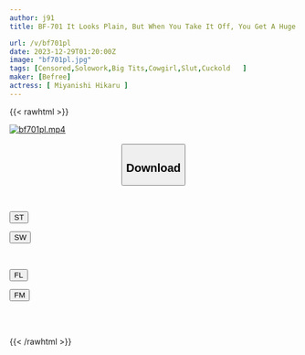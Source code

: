 ```yaml
---
author: j91
title: BF-701 It Looks Plain, But When You Take It Off, You Get A Huge Bulge! I Was Seduced By A Slut In The F-cup Pile Driving Cowgirl Position Hikaru Miyanishi

url: /v/bf701pl
date: 2023-12-29T01:20:00Z
image: "bf701pl.jpg"
tags: [Censored,Solowork,Big Tits,Cowgirl,Slut,Cuckold	 ]
maker: [Befree]
actress: [ Miyanishi Hikaru ]
---
```



{{< rawhtml >}}

<div class="video" data-videoid="gPZMvgJxGMIqeyM">
    <a href="javascript:;">
        <img src="/v/bf701pl/bf701pl.jpg" width="WIDTH" height="HEIGHT" alt="bf701pl.mp4" loading="lazy">
    </a>
</div>

<script type="text/javascript" src="https://j91.asia/asset/on-demand-st.js"></script>

<br>
  <link rel="stylesheet" href="https://j91.asia/asset/bs5.css">
  
  <center>
  <button class="btn btn-primary" type="button" data-bs-toggle="collapse" data-bs-target=".multi-collapse" aria-expanded="false" aria-controls="multiCollapseExample1 multiCollapseExample2"><h2>Download</h2></button></center>
</p>
<div class="row">
  <div class="col">
    <div class="collapse multi-collapse" id="multiCollapseExample1">
      <div class="card card-body">
	      	      <br>
<div class="buttons">  
<p><a href="https://streamtape.to/v/gPZMvgJxGMIqeyM" target="_blank"><button class="btn-hover color-3"><i class="fa fa-download"></i> ST</button></a></p>
<p><a href="https://flaswish.com/4gsve51mmrgy" target="_blank"><button class="btn-hover color-2"><i class="fa fa-download"></i> SW</button></a></p></div>
    </div>
  </div>
</div>
  <div class="col">
    <div class="collapse multi-collapse" id="multiCollapseExample2">
      <div class="card card-body">
	      <br>
<div class="buttons">
<p><a href="javascript:;" target="_blank"><button class="btn-hover color-9"><i class="fa fa-download"></i> FL</button></a></p>
<p><a href="javascript:;" target="_blank"><button class="btn-hover color-8"><i class="fa fa-download"></i> FM</button></a></p></div>
<br><br>
      </div>
    </div>
  </div>
</div>

{{< /rawhtml >}}